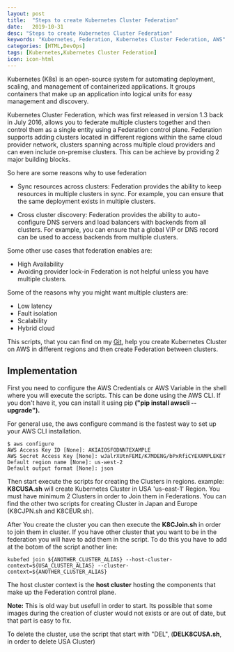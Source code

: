 ```yaml
---
layout: post
title:  "Steps to create Kubernetes Cluster Federation"
date:   2019-10-31
desc: "Steps to create Kubernetes Cluster Federation"
keywords: "Kubernetes, Federation, Kubernetes Cluster Federation, AWS"
categories: [HTML,DevOps]
tags: [Kubernetes,Kubernetes Cluster Federation]
icon: icon-html
---
```


Kubernetes (K8s) is an open-source system for automating deployment, scaling, and management of containerized applications. It groups containers that make up an application into logical units for easy management and discovery.

Kubernetes Cluster Federation, which was first released in version 1.3 back in July 2016, allows you to federate multiple clusters together and then control them as a single entity using a Federation control plane. Federation supports adding clusters located in different regions within the same cloud provider network, clusters spanning across multiple cloud providers and can even include on-premise clusters. This can be achieve by providing 2 major building blocks.

So here are some reasons why to use federation

- Sync resources across clusters: Federation provides the ability to keep resources in multiple clusters in sync. For example, you can ensure that the same deployment exists in multiple clusters.

- Cross cluster discovery: Federation provides the ability to auto-configure DNS servers and load balancers with backends from all clusters. For example, you can ensure that a global VIP or DNS record can be used to access backends from multiple clusters.


Some other use cases that federation enables are:

- High Availability
- Avoiding provider lock-in
Federation is not helpful unless you have multiple clusters. 

Some of the reasons why you might want multiple clusters are:

- Low latency
- Fault isolation
- Scalability
- Hybrid cloud

This scripts, that you can find on my [Git](https://github.com/AKIvan/K8s-Federation), help you create Kubernetes Cluster on AWS in different regions and then create Federation between clusters.

## Implementation

First you need to configure the AWS Credentials or AWS Variable in the shell where you will execute the scripts. This can be done using the AWS CLI. If you don't have it, you can install it using pip **("pip install awscli --upgrade").**

For general use, the aws configure command is the fastest way to set up your AWS CLI installation.

```
$ aws configure
AWS Access Key ID [None]: AKIAIOSFODNN7EXAMPLE
AWS Secret Access Key [None]: wJalrXUtnFEMI/K7MDENG/bPxRfiCYEXAMPLEKEY
Default region name [None]: us-west-2
Default output format [None]: json
``` 

Then start execute the scripts for creating the Clusters in regions. example:
**K8CUSA.sh** will create Kubernetes Cluster in USA 'us-east-1' Region.
You must have minimum 2 Clusters in order to Join them in Federations.
You can find the other two scripts for creating Cluster in Japan and  Europe (K8CJPN.sh and K8CEUR.sh).

After You create the cluster you can then execute the **K8CJoin.sh** in order to join them in cluster. If you have other cluster that you want to be in the federation you will have to add them in the script. To do this you have to add at the botom of the script another line:
```
kubefed join ${ANOTHER_CLUSTER_ALIAS} --host-cluster-context=${USA_CLUSTER_ALIAS} --cluster-context=${ANOTHER_CLUSTER_ALIAS}
```
The host cluster context is the **host cluster** hosting the components that make up the Federation control plane.

**Note:**
This is old way but usefull in order to start. Its possible that some images during the creation of cluster would not exists or are out of date, but that part is easy to fix. 

To delete the cluster, use the script that start with "DEL", (**DELK8CUSA.sh**, in order to delete USA Cluster) 

